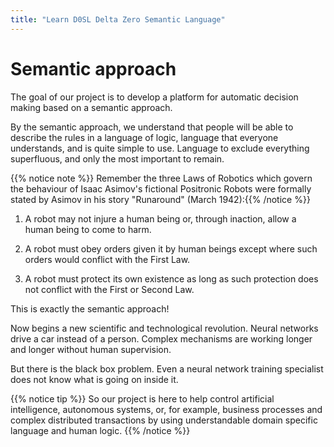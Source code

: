 ```yaml
---
title: "Learn D0SL Delta Zero Semantic Language"
---
```


# Semantic approach

The goal of our project is to develop a platform for automatic decision making based on a semantic approach.

By the semantic approach, we understand that people will be able to describe the rules in a language of logic, language that everyone understands, and is quite simple to use. Language to exclude everything superfluous, and only the most important to remain.

{{% notice note %}}
Remember the three Laws of Robotics which govern the behaviour of Isaac Asimov's fictional Positronic Robots were formally stated by Asimov in his story "Runaround" (March 1942):{{% /notice %}}

1. A robot may not injure a human being or, through inaction, allow a human being to come to harm.

2. A robot must obey orders given it by human beings except where such orders would conflict with the First Law.

3. A robot must protect its own existence as long as such protection does not conflict with the First or Second Law.

This is exactly the semantic approach!

Now begins a new scientific and technological revolution. Neural networks drive a car instead of a person. Complex mechanisms are working longer and longer without human supervision.

But there is the black box problem. Even a neural network training specialist does not know what is going on inside it.

{{% notice tip %}}
So our project is here to help control artificial intelligence, autonomous systems, or, for example, business processes and complex distributed transactions by using understandable domain specific language and human logic.
{{% /notice %}}